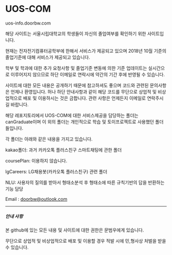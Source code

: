 # UOS-COM

uos-info.doorbw.com

해당 사이트는 서울시립대학교의 학생들이 자신의 졸업여부를 확인하기 위한 사이트입니다.

현재는 전자전기컴퓨터공학부에 한해서 서비스가 제공되고 있으며 2018년 10월 기준의 졸업기준에 대해 서비스가 제공되고 있습니다.

학부 및 학과에 대한 추가 요청사항 및 졸업기준 변동에 의한 기준 업데이트는 실시간으로 이루어지지 않으므로 하단 이메일로 연락시에 약간의 기간 후에 반영될 수 있습니다.



사이트에 대한 모든 내용은 공개하기 때문에 참고하셔도 좋으며 코드와 관련된 문의사항은 언제나 환영입니다. 허나 하단 안내사항과 같이 해당 코드를 무단으로 상업적 및 비상업적으로 배포 및 이용하시는 것은 금합니다. 관련 사항은 언제든지 이메일로 연락주시길 바랍니다.



해당 레포지토리에서 UOS-COM에 대한 서비스제공을 담당하는 폴더는 canGraduate이며 이 외의 폴더는 개인적으로 학습 및 토이프로젝트로 사용했던 폴더들입니다.

각 폴더는 아래와 같은 내용을 가지고 있습니다.

kakao폴더: 과거 카카오톡 플러스친구 스마트채팅에 관한 폴더

coursePlan: 이용하지 않습니다.

lgCareers: LG채용봇(카카오톡 플러스친구) 관련 폴더

NLU: 사용자의 질의를 받아서 형태소분석 후 형태소에 따른 규칙기반의 답을 반환하는 기능 담당



Email : doorbw@outlook.com

------

##### 안내 사항

본 github에 있는 모든 내용 및 사이트에 대한 권한은 문범우에게 있습니다.

무단으로 상업적 및 비상업적으로 배포 및 이용할 경우 적발 시에 민,형사상 처벌을 받을 수 있습니다.


